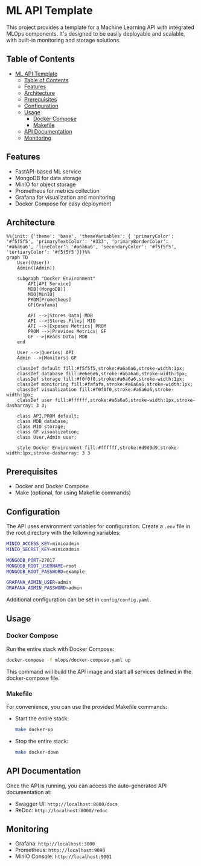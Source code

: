 # ML API Template

This project provides a template for a Machine Learning API with integrated MLOps components. It's designed to be easily deployable and scalable, with built-in monitoring and storage solutions.

## Table of Contents

- [ML API Template](#ml-api-template)
  - [Table of Contents](#table-of-contents)
  - [Features](#features)
  - [Architecture](#architecture)
  - [Prerequisites](#prerequisites)
  - [Configuration](#configuration)
  - [Usage](#usage)
    - [Docker Compose](#docker-compose)
    - [Makefile](#makefile)
  - [API Documentation](#api-documentation)
  - [Monitoring](#monitoring)

## Features

- FastAPI-based ML service
- MongoDB for data storage
- MinIO for object storage
- Prometheus for metrics collection
- Grafana for visualization and monitoring
- Docker Compose for easy deployment

## Architecture

```mermaid
%%{init: {'theme': 'base', 'themeVariables': { 'primaryColor': '#f5f5f5', 'primaryTextColor': '#333', 'primaryBorderColor': '#a6a6a6', 'lineColor': '#a6a6a6', 'secondaryColor': '#f5f5f5', 'tertiaryColor': '#f5f5f5'}}}%%
graph TD
    User((User))
    Admin((Admin))
    
    subgraph "Docker Environment"
        API[API Service]
        MDB[(MongoDB)]
        MIO[MinIO]
        PROM[Prometheus]
        GF[Grafana]
        
        API -->|Stores Data| MDB
        API -->|Stores Files| MIO
        API -->|Exposes Metrics| PROM
        PROM -->|Provides Metrics| GF
        GF -->|Reads Data| MDB
    end
    
    User -->|Queries| API
    Admin -->|Monitors| GF
    
    classDef default fill:#f5f5f5,stroke:#a6a6a6,stroke-width:1px;
    classDef database fill:#e6e6e6,stroke:#a6a6a6,stroke-width:1px;
    classDef storage fill:#f0f0f0,stroke:#a6a6a6,stroke-width:1px;
    classDef monitoring fill:#fafafa,stroke:#a6a6a6,stroke-width:1px;
    classDef visualization fill:#f0f0f0,stroke:#a6a6a6,stroke-width:1px;
    classDef user fill:#ffffff,stroke:#a6a6a6,stroke-width:1px,stroke-dasharray: 3 3;
    
    class API,PROM default;
    class MDB database;
    class MIO storage;
    class GF visualization;
    class User,Admin user;
    
    style Docker Environment fill:#ffffff,stroke:#d9d9d9,stroke-width:1px,stroke-dasharray: 3 3
```

## Prerequisites

- Docker and Docker Compose
- Make (optional, for using Makefile commands)

## Configuration

The API uses environment variables for configuration. Create a `.env` file in the root directory with the following variables:

```bash
MINIO_ACCESS_KEY=minioadmin
MINIO_SECRET_KEY=minioadmin

MONGODB_PORT=27017
MONGODB_ROOT_USERNAME=root
MONGODB_ROOT_PASSWORD=example

GRAFANA_ADMIN_USER=admin
GRAFANA_ADMIN_PASSWORD=admin
```

Additional configuration can be set in `config/config.yaml`.

## Usage

### Docker Compose

Run the entire stack with Docker Compose:

```bash
docker-compose -f mlops/docker-compose.yaml up
```

This command will build the API image and start all services defined in the docker-compose file.

### Makefile

For convenience, you can use the provided Makefile commands:

- Start the entire stack:
  ```bash
  make docker-up
  ```

- Stop the entire stack:
  ```bash
  make docker-down
  ```

## API Documentation

Once the API is running, you can access the auto-generated API documentation at:

- Swagger UI: `http://localhost:8000/docs`
- ReDoc: `http://localhost:8000/redoc`

## Monitoring

- Grafana: `http://localhost:3000`
- Prometheus: `http://localhost:9090`
- MinIO Console: `http://localhost:9001`

